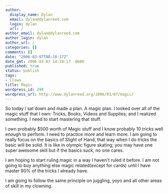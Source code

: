 ```yaml
---
author:
  display_name: Dylan
  email: dylan@dylanreed.com
  login: dylan
  url: /
author_email: dylan@dylanreed.com
author_login: dylan
author_url: /
categories: []
comments: []
date: "2006-03-07T08:18:17Z"
date_gmt: 2006-03-07 14:18:17 -0600
published: true
status: publish
tags:
- Clown
title: Magic
wordpress_id: 298
wordpress_url: http://www.dylanreed.org/2006/03/07/magic/
---
```


So today I sat down and made a plan. A magic plan. I looked over all of the magic stuff that I own: Tricks, Books, Videos and Supplies; and I realized something. I need to start mastering that stuff.

I own probably $500 worth of Magic stuff and I know probably 10 tricks well enough to perform. I need to practice more and learn more. I am going to really focus on the basics of Slight of Hand, that way when I do tricks the basic will be solid. It is like in olympic figure skating; you may have one super awesome skill but if the basics suck, no one cares.

I am hoping to start ruling magic in a way I haven't ruled it before. I am not going to buy anything else magic related(except for cards) until I have master 90% of the tricks I already have.

I am going to follow the same principle on juggling, yoyo and all other areas of skill in my clowning.
